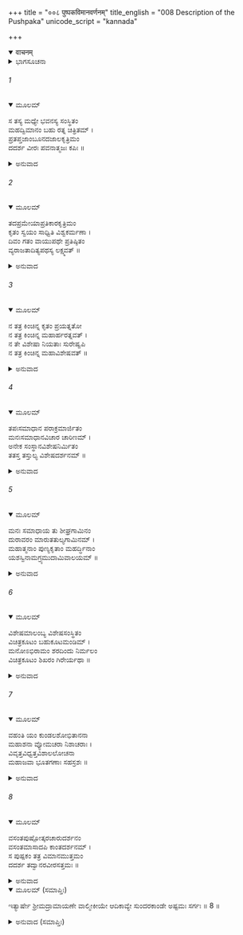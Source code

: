+++
title = "००८ पुष्पकविमानवर्णनम्"
title_english = "008 Description of the Pushpaka"
unicode_script = "kannada"

+++
<details open><summary>वाचनम्</summary>

<div class="audioEmbed"  caption="श्रीराम-हरिसीताराममूर्ति-घनपाठिभ्यां वचनम्" src="https://archive.org/download/Ramayana-recitation-Sriram-harisItArAmamUrti-Ghanapaati-v2/Kanda_5/Kanda_5_SK-008-Description_of_the_Pushpaka.mp3"></div>
</details>



<details><summary>ಭಾಗಸೂಚನಾ</summary>

ಹನುಮಂತನು ಪುನಃ ಪುಷ್ಪಕವಿಮಾನವನ್ನು ಸಂದರ್ಶಿಸಿದುದು
</details>

###### 1


<details open><summary>ಮೂಲಮ್</summary>

ಸ ತಸ್ಯ ಮಧ್ಯೇ ಭವನಸ್ಯ ಸಂಸ್ಥಿತಂ  
ಮಹದ್ವಿಮಾನಂ ಬಹು ರತ್ನ ಚಿತ್ರಿತಮ್ ।  
ಪ್ರತಪ್ತಜಾಂಬೂನದಜಾಲಕೃತ್ರಿಮಂ  
ದದರ್ಶ ವೀರಃ ಪವನಾತ್ಮಜಃ ಕಪಿಃ ॥
</details>

<details><summary>ಅನುವಾದ</summary>

ಧೀಮಂತನಾದ, ವಾಯುಪುತ್ರನಾದ ಹನುಮಂತನು ಮಣಿಗಳಿಂದಲೂ, ರತ್ನಗಳಿಂದಲೂ ನಿಬದ್ಧವಾಗಿ ಚಿತ್ರಿತವಾಗಿದ್ದ, ಪುಟಕ್ಕೆ ಹಾಕಿದ ಚಿನ್ನದಿಂದಲೇ ನಿರ್ಮಿತವಾದ ಮಹಾವಿಮಾನವನ್ನು ರಾವಣನ ಆ ಮಹಾಸೌಧದ ಮಧ್ಯದಲ್ಲಿ ನೋಡಿದನು.॥1॥
</details>

###### 2


<details open><summary>ಮೂಲಮ್</summary>

ತದಪ್ರಮೇಯಾಪ್ರತಿಕಾರಕೃತ್ರಿಮಂ  
ಕೃತಂ ಸ್ವಯಂ ಸಾಧ್ವಿತಿ ವಿಶ್ವಕರ್ಮಣಾ ।  
ದಿವಂ ಗತಂ ವಾಯುಪಥೇ ಪ್ರತಿಷ್ಠಿತಂ  
ವ್ಯರಾಜತಾದಿತ್ಯಪಥಸ್ಯ ಲಕ್ಷ್ಮವತ್ ॥
</details>

<details><summary>ಅನುವಾದ</summary>

ಆ ಪುಷ್ಪಕವಿಮಾನವು ಅಪ್ರಮೇಯವಾದ ಸೌಂದರ್ಯದಿಂದ ಕೂಡಿರುವ ಪ್ರತಿಮೆಯಂತೆ ನಿರ್ಮಿತವಾಗಿತ್ತು. ಲೋಕವೇ ಮೆಚ್ಚುಕೊಳ್ಳುವಂತಹ ಊಹಾತೀತವಾದ, ಸಾಟಿಯಿಲ್ಲದ ಆ ಪುಷ್ಪಕವಿಮಾನವನ್ನು  ಸ್ವತಃ ವಿಶ್ವಕರ್ಮನೇ ನಿರ್ಮಿಸಿದ್ದನು. ಅದು ಆಕಾಶಕ್ಕೆ ಹೋಗುವ ವಾಯುಮಾರ್ಗದಲ್ಲಿ ಪ್ರತಿಷ್ಠಿತವಾಗಿತ್ತು. (ನೆಲಬಿಟ್ಟು ಅಂತರಾಳದಲ್ಲಿತ್ತು) ಸೂರ್ಯನಮಾರ್ಗಕ್ಕೆ ತೋರುಗಲ್ಲಿನಂತೆ ಕಾಣುತ್ತಿದ್ದ ಆ ದಿವ್ಯವಿಮಾನವನ್ನು ಹನುಮಂತನು ನೋಡಿದನು.॥2॥
</details>

###### 3


<details open><summary>ಮೂಲಮ್</summary>

ನ ತತ್ರ ಕಿಂಚಿನ್ನ ಕೃತಂ ಪ್ರಯತ್ನತೋ  
ನ ತತ್ರ ಕಿಂಚಿನ್ನ ಮಹಾರ್ಹರತ್ನವತ್ ।  
ನ ತೇ ವಿಶೇಷಾ ನಿಯತಾಃ ಸುರೇಷ್ವಪಿ  
ನ ತತ್ರ ಕಿಂಚಿನ್ನ ಮಹಾವಿಶೇಷವತ್ ॥
</details>

<details><summary>ಅನುವಾದ</summary>

ಪ್ರಯತ್ನಪೂರ್ವಕವಾಗಿ ಮಾಡದಿರುವ ಯಾವುದೊಂದು ಭಾಗವೂ ಆ ವಿಮಾನದಲ್ಲಿರಲಿಲ್ಲ. ಬಹುಮೂಲ್ಯವಾದ ರತ್ನಗಳಿಂದ ಕೂಡಿರದ ಯಾವ ಭಾಗವೂ ಆ ವಿಮಾನದಲ್ಲಿರಲಿಲ್ಲ. ಅತಿರಚನಾ ವಿಶಿಷ್ಟವಲ್ಲದ ಯಾವ ಭಾಗವೂ ಅದರಲ್ಲಿರಲಿಲ್ಲ. ಅದರಲ್ಲಿನ ಎಲ್ಲ ಭಾಗಗಳೂ ಶಿಲ್ಪಚಾತುರ್ಯದ ವೈಶಿಷ್ಟ್ಯದಿಂದಲೇ ಕೂಡಿದ್ದವು. ದೇವತೆಗಳಲ್ಲಿಯೂ ಅಂತಹ ವಿಶಿಷ್ಟ ರೀತಿಯಿಂದ ನಿರ್ಮಿಸಿದ ವಿಮಾನ ಇರಲಿಲ್ಲ. ॥3 ॥
</details>

###### 4


<details open><summary>ಮೂಲಮ್</summary>

ತಪಃಸಮಾಧಾನ ಪರಾಕ್ರಮಾರ್ಜಿತಂ  
ಮನಃಸಮಾಧಾನವಿಚಾರ ಚಾರಿಣಮ್ ।  
ಅನೇಕ ಸಂಸ್ಥಾನವಿಶೇಷನಿರ್ಮಿತಂ  
ತತಸ್ತ ತಸ್ತುಲ್ಯ ವಿಶೇಷದರ್ಶನಮ್ ॥
</details>

<details><summary>ಅನುವಾದ</summary>

ತಪೋನುಷ್ಠಾನದಿಂದಲೂ, ಪರಾಕ್ರಮದಿಂದಲೂ ರಾವಣನು ಆ ಪುಷ್ಪಕವಿಮಾನವನ್ನು ಸಂಪಾದಿಸಿದ್ದನು. ಅದರಲ್ಲಿ ಆಸೀನರಾದವರು ಮನಸ್ಸಿನಲ್ಲಿ ನಿಶ್ಚಯಿಸಿದ ಸ್ಥಳಕ್ಕೆ ಅದು ಸಂಚರಿಸುತ್ತಿತ್ತು. ಆ ವಿಮಾನದಲ್ಲಿ ಅನೇಕ ವಿಧವಾದ ವಿಲಕ್ಷಣವಾದ ಸಭಾಭವನಗಳೂ, ಕ್ರೀಡಾವನಗಳೂ, ಭೋಜನ ಶಾಲೆಗಳೂ, ವಿನೋದ ಮಂದಿರಗಳೂ, ಗೋಪುರಗಳೂ ಮುಂತಾದ ಬೇರೆ ಬೇರೆ ಭಾಗಗಳೂ ಸೌಕರ್ಯಕ್ಕಾಗಿ ನಿರ್ಮಿಸಿದ್ದವು. ಆ ವಿಮಾನಕ್ಕೆ ಅನುಗುಣವಾಗಿ ಸೂಕ್ಷ್ಮವಾದ ಚಿತ್ರಕಲೆ, ಕುಸುರಿ ಕೆಲಸಗಳಿಂದ ಕೂಡಿದ್ದು, ವಿಶೇಷ ದರ್ಶನ ಯೋಗ್ಯವಾಗಿತ್ತು. ಅಂತಹ ವಿಮಾನವು ಬೇರೆ ಎಲ್ಲಿಯೂ ಇರಲಿಲ್ಲ. ॥4॥
</details>

###### 5


<details open><summary>ಮೂಲಮ್</summary>

ಮನಃ ಸಮಾಧಾಯ ತು ಶೀಘ್ರಗಾಮಿನಂ  
ದುರಾವರಂ ಮಾರುತತುಲ್ಯಗಾಮಿನಮ್ ।  
ಮಹಾತ್ಮನಾಂ ಪುಣ್ಯಕೃತಾಂ ಮಹರ್ದ್ಧಿನಾಂ  
ಯಶಸ್ವಿನಾಮಗ್ರ್ಯಮುದಾಮಿವಾಲಯಮ್ ॥
</details>

<details><summary>ಅನುವಾದ</summary>

ಸ್ವಾಮಿಯ ಮನಸ್ಸಿಗೆ ಅನುಸಾರವಾಗಿ ಅತಿಶೀಘ್ರವಾಗಿ ಆ ವಿಮಾನವು ನಿರ್ದಿಷ್ಟವಾದ ಸ್ಥಳಕ್ಕೆ ಹೋಗುತ್ತಿತ್ತು. ಅದರ ಗಮನವನ್ನು ಶತ್ರುಗಳಿಂದಲೂ ಎದುರಿಸಲು ಅಸಾಧ್ಯವಾಗಿತ್ತು. ಅದು ವಾಯುವೇಗದಿಂದ ಸಾಗುತ್ತಿತ್ತು. ಮಹಾತ್ಮರಾದ, ಪುಣ್ಯಾತ್ಮರಾದ, ತೇಜಸ್ಸಂಪನ್ನರಾದ, ಸುಪ್ರಸಿದ್ಧರ ಅರಮನೆಗಳಂತೆ, ಇಂದ್ರಾದಿದೇವತೆಗಳ ಸ್ವರ್ಗದಂತೆ ಸುಖ, ಸಂತೋಷದಾಯಕವಾಗಿತ್ತು. ॥5॥
</details>

###### 6


<details open><summary>ಮೂಲಮ್</summary>

ವಿಶೇಷಮಾಲಂಬ್ಯ ವಿಶೇಷಸಂಸ್ಥಿತಂ  
ವಿಚಿತ್ರಕೂಟಂ ಬಹುಕೂಟಮಂಡಿಮ್ ।  
ಮನೋಽಭಿರಾಮಂ ಶರದಿಂದು ನಿರ್ಮಲಂ  
ವಿಚಿತ್ರಕೂಟಂ ಶಿಖರಂ ಗಿರೇರ್ಯಥಾ ॥
</details>

<details><summary>ಅನುವಾದ</summary>

ಅಕಾಶ ಗಮನವೇ ಮುಂತಾದ ವಿಶೇಷಗುಣಗಳನ್ನು ಹೊಂದಿದ್ದು ವಾಯುಮಾರ್ಗದಲ್ಲಿ ಅದು ಸ್ಥಾಪಿಸಲ್ಪಟ್ಟಿತ್ತು. ಚಿತ್ರ-ವಿಚಿತ್ರವಾದ ಅನೇಕ ಶಿಖರಗಳಿಂದ ಅಲಂಕೃತವಾಗಿತ್ತು. ಶರತ್ಕಾಲದ ಚಂದ್ರನಂತೆ ನಿರ್ಮಲವಾಗಿದ್ದು, ಮನಸ್ಸಿಗೆ ಆಹ್ಲಾದವನ್ನುಂಟುಮಾಡುತ್ತಿತ್ತು. ಅನೇಕ ಸಣ್ಣ ಶಿಖರಗಳಿಂದ ಕೂಡಿದ ಪರ್ವತದ ದೊಡ್ಡ ಶಿಖರದಂತೆ ಇದ್ದ ಪುಷ್ಪಕವಿಮಾನವನ್ನು ಹನುಂತನು ನೋಡಿದನು. ॥6॥
</details>

###### 7


<details open><summary>ಮೂಲಮ್</summary>

ವಹಂತಿ ಯಂ ಕುಂಡಲಶೋಭಿತಾನನಾ  
ಮಹಾಶನಾ ವ್ಯೋಮಚರಾ ನಿಶಾಚರಾಃ ।  
ವಿವೃತ್ತವಿಧ್ವತ್ತವಿಶಾಲಲೋಚನಾ  
ಮಹಾಜವಾ ಭೂತಗಣಾಃ ಸಹಸ್ರಶಃ ॥
</details>

<details><summary>ಅನುವಾದ</summary>

ಕರ್ಣಕುಂಡಲಗಳಿಂದ ಶೋಭಿತವಾದ ಮುಖಗಳುಳ್ಳವರೂ, ಮಹಾಕಾಯರೂ, ಆಕಾಶದಲ್ಲಿ ಸಂಚರಿಸುವ ರಾಕ್ಷಸರು, ತಮ್ಮ ಪ್ರಭುವಿಗೆ ಅನುಕೂಲವಾಗಿ ನಡೆಯುವವರೂ, ವಿಶಾಲನೇತ್ರರೂ, ಅತಿವೇಗವಾಗಿ ಸಂಚರಿಸುವ ಸಾವಿರಾರು ಭೂತಗಣಗಳು ಆ ವಿಮಾನವನ್ನು ಹೊರುತ್ತಿರುವಂತೆ ಹೊರಭಾಗದಲ್ಲಿ ಶಿಲ್ಪಗಳಿದ್ದವು. ॥7॥  
(ಸ್ವೇಚ್ಛೆಯಿಂದ ಹೋಗುವ ‘ಕಾಮಗ’ ವಿಮಾನಕ್ಕೆ ಹೊರುವವರ ಅಪೇಕ್ಷೆಯಿಲ್ಲದಿರುವುದರಿಂದ ಗೋಪುರಗಳಲ್ಲಿ ರಥಗಳಲ್ಲಿ ಕೆತ್ತಲ್ಪಟ್ಟ ಭೂತಗಳಂತೆ ಇಲ್ಲಿಯೂ ಪ್ರತಿಮಾ ರೂಪದಿಂದ ಇದ್ದವು.)
</details>

###### 8


<details open><summary>ಮೂಲಮ್</summary>

ವಸಂತಪುಷ್ಪೋತ್ಕರಚಾರುದರ್ಶನಂ  
ವಸಂತಮಾಸಾದಪಿ ಕಾಂತದರ್ಶನಮ್ ।  
ಸ ಪುಷ್ಪಕಂ ತತ್ರ ವಿಮಾನಮುತ್ತಮಂ  
ದದರ್ಶ ತದ್ವಾನರವೀರಸತ್ತಮಃ ॥
</details>

<details><summary>ಅನುವಾದ</summary>

ವಸಂತ ಕಾಲದ ಪುಷ್ಪಗಳ ಸಮೂಹದಂತೆ ಬಹಳ ಸುಂದರವಾಗಿ ಕಾಣುತ್ತಿದ್ದ, ವಸಂತಮಾಸಕ್ಕಿಂತಲೂ ಹೆಚ್ಚು ಚೆಲುವಾಗಿದ್ದ, ಉತ್ತಮೋತ್ತಮವಾದ ಆ ಪುಷ್ಪಕವಿಮಾನವನ್ನು ವಾನರಶ್ರೇಷ್ಠನಾದ ಮಾರುತಿಯು ನೋಡಿದನು.॥8॥
</details>

<details open><summary>ಮೂಲಮ್ (ಸಮಾಪ್ತಿಃ)</summary>

ಇತ್ಯಾರ್ಷೇ ಶ್ರೀಮದ್ರಾಮಾಯಣೇ ವಾಲ್ಮೀಕೀಯೇ ಆದಿಕಾವ್ಯೇ ಸುಂದರಕಾಂಡೇ ಅಷ್ಟಮಃ ಸರ್ಗಃ ॥ 8 ॥
</details>

<details><summary>ಅನುವಾದ (ಸಮಾಪ್ತಿಃ)</summary>

ಮಹರ್ಷಿವಾಲ್ಮೀಕಿ ವಿರಚಿತ ಆದಿಕಾವ್ಯವಾದ ಶ್ರೀಮದ್ರಾಮಾಯಣದ ಸುಂದರಕಾಂಡದಲ್ಲಿ ಎಂಟನೆಯ ಸರ್ಗವು ಮುಗಿಯಿತು.
</details>
